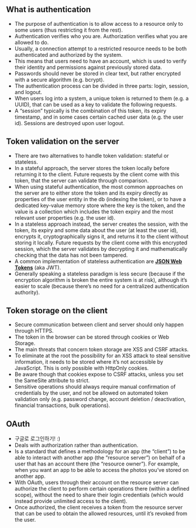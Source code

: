 ## What is authentication

- The purpose of authentication is to allow access to a resource only to some users (thus restricting it from the rest).
- Authentication verifies who you are. Authorization verifies what you are allowed to do.
- Usually, a connection attempt to a restricted resource needs to be both authenticated and authorized by the system.
- This means that users need to have an account, which is used to verify their identity and permissions against previously stored data.
- Passwords should never be stored in clear text, but rather encrypted with a secure algorithm (e.g. bcrypt).
- The authentication process can be divided in three parts: login, session, and logout.
- When users log into a system, a unique token is returned to them (e.g. a UUID), that can be used as a key to validate the following requests.
- A “session” typically is the combination of this token, its expiry timestamp, and in some cases certain cached user data (e.g. the user id). Sessions are destroyed upon user logout.

## Token validation on the server

- There are two alternatives to handle token validation: stateful or stateless.
- In a stateful approach, the server stores the token locally before returning it to the client. Future requests by the client come with this token, that the server can validate through comparison.
- When using stateful authentication, the most common approaches on the server are to either store the token and its expiry directly as properties of the user entity in the db (indexing the token), or to have a dedicated key-value memory store where the key is the token, and the value is a collection which includes the token expiry and the most relevant user properties (e.g. the user id).
- In a stateless approach instead, the server creates the session, with the token, its expiry and some data about the user (at least the user id), encrypts it, cryptographically signs it, and returns it to the client without storing it locally. Future requests by the client come with this encrypted session, which the server validates by decrypting it and mathematically checking that the data has not been tampered.
- A common implementation of stateless authentication are [**JSON Web Tokens**](https://jwt.io/) (aka JWT).
- Generally speaking a stateless paradigm is less secure (because if the encryption algorithm is broken the entire system is at risk), although it’s easier to scale (because there’s no need for a centralized authentication authority).

## Token storage on the client

- Secure communication between client and server should only happen through HTTPS.
- The token in the browser can be stored through cookies or Web Storage.
- The main threats that concern token storage are XSS and CSRF attacks.
- To eliminate at the root the possibility for an XSS attack to steal sensitive information, it needs to be stored where it’s not accessible by JavaScript. This is only possible with HttpOnly cookies.
- Be aware though that cookies expose to CSRF attacks, unless you set the SameSite attribute to strict.
- Sensitive operations should always require manual confirmation of credentials by the user, and not be allowed on automated token validation only (e.g. password change, account deletion / deactivation, financial transactions, bulk operations).

## OAuth

- 구글로 로그인하기! :)
- Deals with authorization rather than authentication.
- Is a standard that defines a methodology for an app (the “client”) to be able to interact with another app (the “resource server”) on behalf of a user that has an account there (the “resource owner”). For example, when you want an app to be able to access the photos you’ve stored on another app.
- With OAuth, users through their account on the resource server can authorize the client to perform certain operations there (within a defined scope), without the need to share their login credentials (which would instead provide unlimited access to the client).
- Once authorized, the client receives a token from the resource server that can be used to obtain the allowed resources, until it’s revoked from the user.
